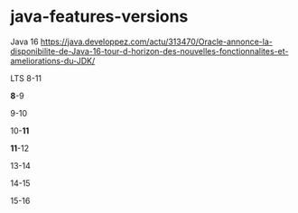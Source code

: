 # java-features-versions

Java 16 https://java.developpez.com/actu/313470/Oracle-annonce-la-disponibilite-de-Java-16-tour-d-horizon-des-nouvelles-fonctionnalites-et-ameliorations-du-JDK/

LTS 8-11

**8**-9

9-10

10-**11**

**11**-12

13-14

14-15

15-16
